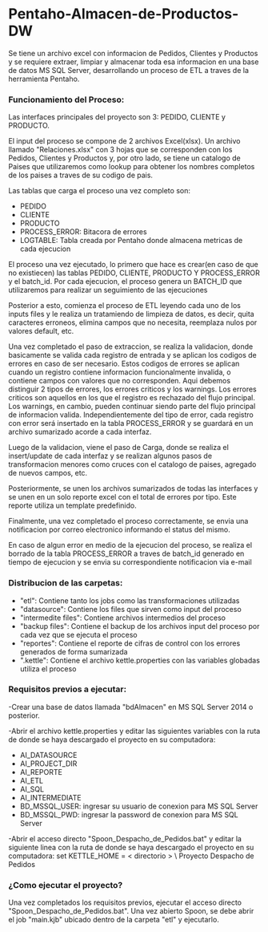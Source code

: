 # Pentaho-Almacen-de-Productos-DW

Se tiene un archivo excel con informacion de Pedidos, Clientes y Productos y se requiere extraer, limpiar y almacenar toda esa informacion en una base de datos MS SQL Server, desarrollando un proceso de ETL a traves de la herramienta Pentaho.



### Funcionamiento del Proceso:

Las interfaces principales del proyecto son 3: PEDIDO, CLIENTE y PRODUCTO.

El input del proceso se compone de 2 archivos Excel(xlsx). Un archivo llamado "Relaciones.xlsx" con 3 hojas que se corresponden con los Pedidos, Clientes y Productos y, por otro lado, se tiene un catalogo de Paises que utilizaremos como lookup para obtener los nombres completos de los paises a traves de su codigo de pais.

Las tablas que carga el proceso una vez completo son:
* PEDIDO
* CLIENTE
* PRODUCTO
* PROCESS_ERROR: Bitacora de errores
* LOGTABLE: Tabla creada por Pentaho donde almacena metricas de cada ejecucion

El proceso una vez ejecutado, lo primero que hace es crear(en caso de que no existiecen) las tablas PEDIDO, CLIENTE, PRODUCTO Y PROCESS_ERROR y el batch_id. Por cada ejecucion, el proceso genera un BATCH_ID que utilizaremos para realizar un seguimiento de las ejecuciones

Posterior a esto, comienza el proceso de ETL leyendo cada uno de los inputs files y le realiza un tratamiendo de limpieza de datos, es decir, quita caracteres erroneos, elimina campos que no necesita, reemplaza nulos por valores default, etc.

Una vez completado el paso de extraccion, se realiza la validacion, donde basicamente se valida cada registro de entrada y se aplican los codigos de errores en caso de ser necesario. Estos codigos de errores se aplican cuando un registro contiene informacion funcionalmente invalida, o contiene campos con valores que no corresponden. Aqui debemos distinguir 2 tipos de errores, los errores criticos y los warnings. Los errores criticos son aquellos en los que el registro es rechazado del flujo principal. Los warnings, en cambio, pueden continuar siendo parte del flujo principal de informacion valida. Independientemente del tipo de error, cada registro con error será insertado en la tabla PROCESS_ERROR y se guardará en un archivo sumarizado acorde a cada interfaz.

Luego de la validacion, viene el paso de Carga, donde se realiza el insert/update de cada interfaz y se realizan algunos pasos de transformacion menores como cruces con el catalogo de paises, agregado de nuevos campos, etc.

Posteriormente, se unen los archivos sumarizados de todas las interfaces y se unen en un solo reporte excel con el total de errores por tipo. Este reporte utiliza un template predefinido.

Finalmente, una vez completado el proceso correctamente, se envia una notificacion por correo electronico informando el status del mismo.

En caso de algun error en medio de la ejecucion del proceso, se realiza el borrado de la tabla PROCESS_ERROR a traves de batch_id generado en tiempo de ejecucion y se envia su correspondiente notificacion via e-mail



### Distribucion de las carpetas:
* "etl": Contiene tanto los jobs como las transformaciones utilizadas
* "datasource": Contiene los files que sirven como input del proceso
* "intermedite files": Contiene archivos intermedios del proceso
* "backup files": Contiene el backup de los archivos input del proceso por cada vez que se ejecuta el proceso
* "reportes": Contiene el reporte de cifras de control con los errores generados de forma sumarizada
* ".kettle": Contiene el archivo kettle.properties con las variables globadas utiliza el proceso

### Requisitos previos a ejecutar:

-Crear una base de datos llamada "bdAlmacen" en MS SQL Server 2014 o posterior.

-Abrir el archivo kettle.properties y editar las siguientes variables con la ruta de donde se haya descargado el proyecto en su computadora: 

* AI_DATASOURCE
* AI_PROJECT_DIR
* AI_REPORTE
* AI_ETL
* AI_SQL
* AI_INTERMEDIATE
* BD_MSSQL_USER: ingresar su usuario de conexion para MS SQL Server
* BD_MSSQL_PWD: ingresar la password de conexion para MS SQL Server

-Abrir el acceso directo "Spoon_Despacho_de_Pedidos.bat" y editar la siguiente linea con la ruta de donde se haya descargado el proyecto en su computadora: set KETTLE_HOME = < directorio > \ Proyecto Despacho de Pedidos

### ¿Como ejecutar el proyecto? 

Una vez completados los requisitos previos, ejecutar el acceso directo "Spoon_Despacho_de_Pedidos.bat". Una vez abierto Spoon, se debe abrir el job "main.kjb" ubicado dentro de la carpeta "etl" y ejecutarlo.
